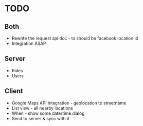 # TODO

## Both
* Rewrite the request api doc - to should be facebook location id
* Integration ASAP

## Server
* Rides
* Users

## Client
* Google Maps API integration - geolocation to streetname
* List view - all nearby locations
* When - show some date/time dialog
* Send to server & sync with it
